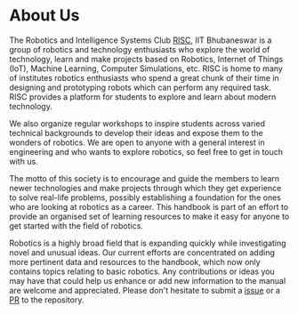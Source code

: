 # About Us

The Robotics and Intelligence Systems Club [RISC](https://github.com/RISC-IITBBS), IIT Bhubaneswar is a group of robotics and technology enthusiasts who explore the world of technology, learn and make projects based on Robotics, Internet of Things (IoT), Machine Learning, Computer Simulations, etc. RISC is home to many of institutes robotics enthusiasts who spend a great chunk of their time in designing and prototyping robots which can perform any required task. RISC provides a platform for students to explore and learn about modern technology.

We also organize regular workshops to inspire students across varied technical backgrounds to develop their ideas and expose them to the wonders of robotics. We are open to anyone with a general interest in engineering and who wants to explore robotics, so feel free to get in touch with us.

The motto of this society is to encourage and guide the members to learn newer technologies and make projects through which they get experience to solve real-life problems, possibly establishing a foundation for the ones who are looking at robotics as a career.
This handbook is part of an effort to provide an organised set of learning resources to make it easy for anyone to get started with the field of robotics. 

Robotics is a highly broad field that is expanding quickly while investigating novel and unusual ideas. Our current efforts are concentrated on adding more pertinent data and resources to the handbook, which now only contains topics relating to basic robotics. Any contributions or ideas you may have that could help us enhance or add new information to the manual are welcome and appreciated. Please don't hesitate to submit a [issue](https://github.com/RISC-IITBBS/risc-handbook/issues) or a [PR](https://github.com/RISC-IITBBS/risc-handbook/pulls) to the repository.
